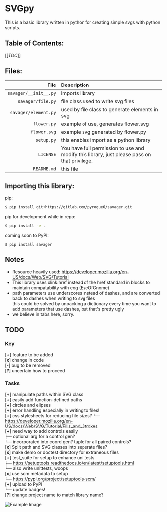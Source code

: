 # SVGpy

This is a basic library written in python for creating simple svgs with python scripts.

## Table of Contents:

[[_TOC_]]

## Files:

|                  File | Description |
|----------------------:|:------------|
| `savager/__init__.py` | imports library |
| `savager/file.py`     | file class used to write svg files  |
| `savager/element.py`  | used by file class to generate elements in svg |
| `flower.py`           | example of use, generates flower.svg |
| `flower.svg`          | example svg generated by flower.py |
| `setup.py`            | this enables import as a python library |
| `LICENSE`             | You have full permission to use and modify this library, just please pass on that privilege. |
| `README.md`           | this file |

## Importing this library:

pip:
```bash
$ pip install git+https://gitlab.com/pyrogue6/savager.git
```
pip for development while in repo:
```bash
$ pip install -e .
```
coming soon to PyPI:
```bash
$ pip install savager
```

## Notes
* Resource heavily used: https://developer.mozilla.org/en-US/docs/Web/SVG/Tutorial
* This library uses xlink:href instead of the href standard in <use> blocks to maintain compatability with eog (EyeOfGnome)
* path parameters use underscores instead of dashes, and are converted back to dashes when writing to svg files  
this could be solved by unpacking a dictionary every time you want to add parameters that use dashes, but that's pretty ugly
* we believe in tabs here, sorry.

## TODO

### Key
[**+**] feature to be added  
[**x**] change in code  
[**-**] bug to be removed  
[**?**] uncertain how to proceed  

### Tasks
[**+**] manipulate paths within SVG class  
[**+**] easily add function-defined paths  
[**+**] circles and elipses  
[**+**] error handling especially in writing to files!  
[**+**] css stylesheets for reducing file sizes?
`└──`   https://developer.mozilla.org/en-US/docs/Web/SVG/Tutorial/Fills_and_Strokes  
[**+**] need way to add controls easily  
`├──`   optional arg for a control gen?  
`└──`   incorporated into coord gen? tuple for all paired controls?  
[**x**] Split path and SVG classes into seperate files?  
[**x**] make demo or doctest directory for extraneous files  
[**+**] test_suite for setup to enhance unittests  
`├──`   https://setuptools.readthedocs.io/en/latest/setuptools.html  
`└──`   also write unittests, woops  
[**x**] use scm metadata to setup  
`└──`   https://pypi.org/project/setuptools-scm/  
[**+**] upload to PyPI  
`└──`   update badges!  
[**?**] change project name to match library name?  

![Example Image](flower.svg "Flower")
